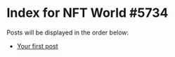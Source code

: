 # Index for NFT World #5734
Posts will be displayed in the order below:

- [Your first post](./001-first.md)

